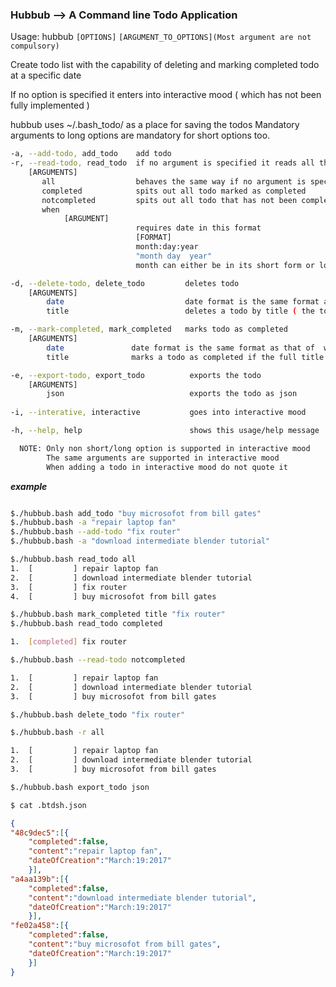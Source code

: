 ### Hubbub --> A Command line Todo Application

Usage: hubbub `[OPTIONS]` `[ARGUMENT_TO_OPTIONS](Most argument are not compulsory)`

Create todo list with the capability of deleting and marking completed
todo at a specific date

If no option is specified it enters into interactive mood ( which has not been fully implemented )

hubbub uses ~/.bash_todo/ as a place for saving the todos
Mandatory arguments to long options are mandatory for short options too.

```bash
-a, --add-todo, add_todo    add todo
-r, --read-todo, read_todo  if no argument is specified it reads all the todo 
    [ARGUMENTS]
	   all                  behaves the same way if no argument is specified
       completed            spits out all todo marked as completed
       notcompleted         spits out all todo that has not been completed
       when
            [ARGUMENT]
							requires date in this format
							[FORMAT]
							month:day:year
							"month day  year"
							month can either be in its short form or long form day should be a number

-d, --delete-todo, delete_todo         deletes todo
	[ARGUMENTS]
		date               			   date format is the same format as that of  when in (-r|--read-todo|read_todo)
		title               		   deletes a todo by title ( the todos full title )

-m, --mark-completed, mark_completed   marks todo as completed
	[ARGUMENTS]
		date               date format is the same format as that of  when in (-r|--read-todo|read_todo)
		title              marks a todo as completed if the full title of the todo is passed as an argument to title

-e, --export-todo, export_todo          exports the todo
	[ARGUMENTS]
		json               				exports the todo as json
		
-i, --interative, interactive           goes into interactive mood

-h, --help, help                        shows this usage/help message

  NOTE: Only non short/long option is supported in interactive mood
        The same arguments are supported in interactive mood
        When adding a todo in interactive mood do not quote it
```

***example***

```bash

$./hubbub.bash add_todo "buy microsofot from bill gates"
$./hubbub.bash -a "repair laptop fan"
$./hubbub.bash --add-todo "fix router"
$./hubbub.bash -a "download intermediate blender tutorial"

$./hubbub.bash read_todo all
1.	[         ]	repair laptop fan
2.	[         ]	download intermediate blender tutorial
3.	[         ]	fix router
4.	[         ]	buy microsofot from bill gates

$./hubbub.bash mark_completed title "fix router"
$./hubbub.bash read_todo completed

1.	[completed]	fix router

$./hubbub.bash --read-todo notcompleted

1.	[         ]	repair laptop fan
2.	[         ]	download intermediate blender tutorial
3.	[         ]	buy microsofot from bill gates

$./hubbub.bash delete_todo "fix router"

$./hubbub.bash -r all

1.	[         ]	repair laptop fan
2.	[         ]	download intermediate blender tutorial
3.	[         ]	buy microsofot from bill gates

$./hubbub.bash export_todo json

$ cat .btdsh.json
```
```json
{
"48c9dec5":[{
	"completed":false,
	"content":"repair laptop fan",
	"dateOfCreation":"March:19:2017"
	}],
"a4aa139b":[{
	"completed":false,
	"content":"download intermediate blender tutorial",
	"dateOfCreation":"March:19:2017"
	}],
"fe02a458":[{
	"completed":false,
	"content":"buy microsofot from bill gates",
	"dateOfCreation":"March:19:2017"
	}]
}
```

